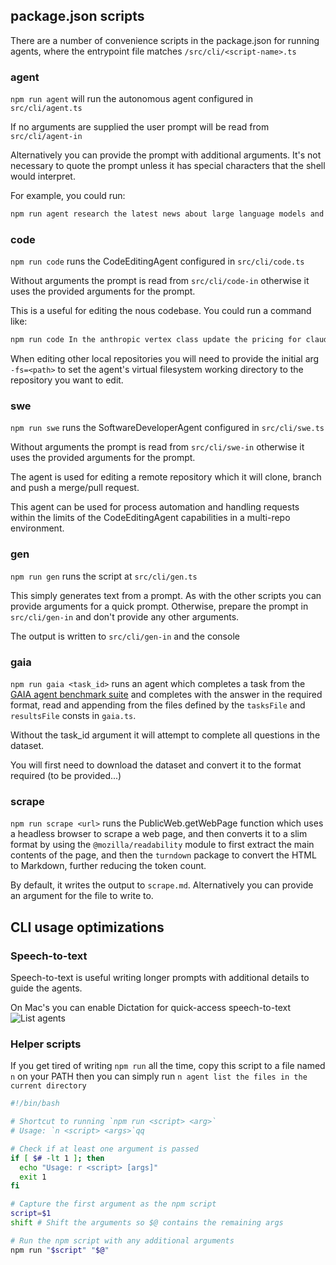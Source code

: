 ## package.json scripts

There are a number of convenience scripts in the package.json for running agents, where the entrypoint file matches `/src/cli/<script-name>.ts`

### agent

`npm run agent` will run the autonomous agent configured in `src/cli/agent.ts`

If no arguments are supplied the user prompt will be read from `src/cli/agent-in`

Alternatively you can provide the prompt with additional arguments. It's not necessary to quote the prompt unless it has special characters that the shell would interpret.

For example, you could run:
```bash
npm run agent research the latest news about large language models and write a report to the file ai-news.md
```

### code

`npm run code` runs the CodeEditingAgent configured in `src/cli/code.ts`

Without arguments the prompt is read from `src/cli/code-in` otherwise it uses the provided arguments for the prompt.

This is a useful for editing the nous codebase. You could run a command like:

```bash
npm run code In the anthropic vertex class update the pricing for claude 3.5 sonnet to be 3 dollars per million input tokens and 15 dollars per million output tokens
```

When editing other local repositories you will need to provide the initial arg `-fs=<path>` to set the agent's virtual filesystem working 
directory to the repository you want to edit.

### swe

`npm run swe` runs the SoftwareDeveloperAgent configured in `src/cli/swe.ts`

Without arguments the prompt is read from `src/cli/swe-in` otherwise it uses the provided arguments for the prompt.

The agent is used for editing a remote repository which it will clone, branch and push a merge/pull request.

This agent can be used for process automation and handling requests within the limits of the CodeEditingAgent capabilities in a multi-repo environment.

### gen

`npm run gen` runs the script at `src/cli/gen.ts`

This simply generates text from a prompt. As with the other scripts you can provide arguments for a quick prompt. 
Otherwise, prepare the prompt in `src/cli/gen-in` and don't provide any other arguments.

The output is written to `src/cli/gen-in` and the console

### gaia

`npm run gaia <task_id>` runs an agent which completes a task from the [GAIA agent benchmark suite](https://huggingface.co/datasets/gaia-benchmark/GAIA) and
completes with the answer in the required format, read and appending from the files defined by the `tasksFile` and `resultsFile` consts in `gaia.ts`.

Without the task_id argument it will attempt to complete all questions in the dataset.

You will first need to download the dataset and convert it to the format required (to be provided...)

### scrape

`npm run scrape <url>` runs the PublicWeb.getWebPage function which uses a headless browser to scrape a web page, and then converts
it to a slim format by using the `@mozilla/readability` module to first extract the main contents of the page, and then the `turndown`
package to convert the HTML to Markdown, further reducing the token count.

By default, it writes the output to `scrape.md`. Alternatively you can provide an argument for the file to write to.

## CLI usage optimizations

### Speech-to-text

Speech-to-text is useful writing longer prompts with additional details to guide the agents.

On Mac's you can enable Dictation for quick-access speech-to-text
![List agents](https://public.trafficguard.ai/nous/dictation.png)

### Helper scripts

If you get tired of writing `npm run` all the time, copy this script to a file named `n` on your PATH
then you can simply run `n agent list the files in the current directory`

```bash
#!/bin/bash

# Shortcut to running `npm run <script> <arg>`
# Usage: `n <script> <args>`qq

# Check if at least one argument is passed
if [ $# -lt 1 ]; then
  echo "Usage: r <script> [args]"
  exit 1
fi

# Capture the first argument as the npm script
script=$1
shift # Shift the arguments so $@ contains the remaining args

# Run the npm script with any additional arguments
npm run "$script" "$@"
```
